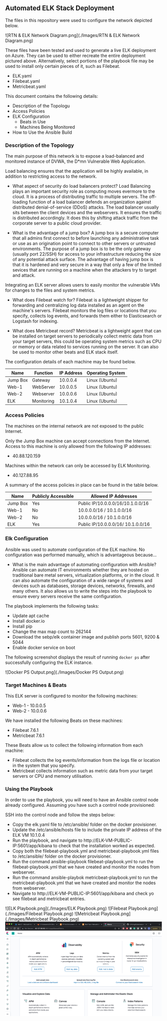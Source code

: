 ## Automated ELK Stack Deployment

The files in this repository were used to configure the network depicted below.

![RTN & ELK Network Diagram.png](./Images/RTN & ELK Network Diagram.png)

These files have been tested and used to generate a live ELK deployment on Azure. They can be used to either recreate the entire deployment pictured above. Alternatively, select portions of the playbook file may be used to install only certain pieces of it, such as Filebeat.

  - ELK.yaml
  - Filebeat.yaml
  - Metricbeat.yaml

This document contains the following details:
- Description of the Topologu
- Access Policies
- ELK Configuration
  - Beats in Use
  - Machines Being Monitored
- How to Use the Ansible Build


### Description of the Topology

The main purpose of this network is to expose a load-balanced and monitored instance of DVWA, the D*mn Vulnerable Web Application.

Load balancing ensures that the application will be highly available, in addition to restricting access to the network.
- What aspect of security do load balancers protect?
Load Balancing plays an important security role as computing moves evermore to the cloud. It is a process of distributing traffic to multiple servers. The off-loading function of a load balancer defends an organization against distributed denial-of-service (DDoS) attacks. The load balancer usually sits between the client devices and the webservers. It ensures the traffic is distributed accordingly. It does this by shifting attack traffic from the corporate server to a public cloud provider.

- What is the advantage of a jump box? 
A jump box is a secure computer that all admins first connect to before launching any administrative task or use as an origination point to connect to other servers or untrusted environments. The purpose of a jump box is to be the only gateway (usually port 22/SSH) for access to your infrastructure reducing the size of any potential attack surface. The advantage of having jump box is that it is hardened and very secure in a way that only a few of the limited sevices that are running on a machine when the attackers try to target and attack. 

Integrating an ELK server allows users to easily monitor the vulnerable VMs for changes to the files and system metrics.
- What does Filebeat watch for?
Filebeat is a lightweight shipper for forwarding and centralizing log data installed as an agent on the machine's servers. Filebeat monitors the log files or locations that you specify, collects log events, and forwards them either to Elasticsearch or Logstash for indexing.

- What does Metricbeat record?
Metricbeat is a lightweight agent that can be installed on target servers to periodically collect metric data from your target servers, this could be operating system metrics such as CPU or memory or data related to services running on the server. It can also be used to monitor other beats and ELK stack itself.

The configuration details of each machine may be found below.

| Name     | Function | IP Address | Operating System |
|----------|----------|------------|------------------|
| Jump Box |Gateway   | 10.0.0.4   | Linux (Ubuntu)   |
| Web-1    |WebServer | 10.0.0.5   | Linux (Ubuntu)   |
| Web-2    |Webserver | 10.0.0.6   | Linux (Ubuntu)   |
| ELK      |Monitoring| 10.1.0.4   | Linux (Ubuntu)   |

### Access Policies

The machines on the internal network are not exposed to the public Internet. 

Only the Jump Box machine can accept connections from the Internet. Access to this machine is only allowed from the following IP addresses:
- 40.88.120.159

Machines within the network can only be accessed by ELK Monitoring.
- 40.127.88.95

A summary of the access policies in place can be found in the table below.

| Name    | Publicly Accessible  |       Allowed IP Addresses      |         
|----------|---------------------|---------------------------------|
| Jump Box | Yes                 |Public IP/10.0.0.0/16/10.1.0.0/16|
| Web-1    | No                  |10.0.0.0/16 / 10.1.0.0/16        |
| Web-2    | No                  |10.0.0.0/16 / 10.1.0.0/16        |
| ELK      | Yes                 |Public IP/10.0.0.0/16/ 10.1.0.0/16|
### Elk Configuration

Ansible was used to automate configuration of the ELK machine. No configuration was performed manually, which is advantageous because...
- What is the main advantage of automating configuration with Ansible?
Ansible can automate IT environments whether they are hosted on traditional bare metal servers, virtualization platforms, or in the cloud. It can also automate the configuration of a wide range of systems and devices such as databases, storage devices, networks, firewalls, and many others. It also allows us to write the steps into the playbook to ensure every servers receive the same configuration.

The playbook implements the following tasks:
- Update apt cache
- Install docker.io
- Install pip
- Change the max map count to 262144
- Download the sebp/elk container image and publish ports 5601, 9200 & 5044
- Enable docker service on boot

The following screenshot displays the result of running `docker ps` after successfully configuring the ELK instance.

![Docker PS Output.png](./Images/Docker PS Output.png)

### Target Machines & Beats
This ELK server is configured to monitor the following machines:
- Web-1 - 10.0.0.5
- Web-2 - 10.0.0.6

We have installed the following Beats on these machines:
- Filebeat 7.6.1
- Metricbeat 7.6.1

These Beats allow us to collect the following information from each machine:
- Filebeat collects the log events/information from the logs file or location in the system that you specify. 
- Metricbeat collects information such as metric data from your target servers or CPU and memory utilisation.

### Using the Playbook
In order to use the playbook, you will need to have an Ansible control node already configured. Assuming you have such a control node provisioned: 

SSH into the control node and follow the steps below:
- Copy the elk.yaml file to /etc/ansible/ folder on the docker provisioner.
- Update the /etc/ansible/hosts file to include the private IP address of the ELK VM 10.1.0.4
- Run the playbook, and navigate to http://ELK-VM-PUBLIC-IP:5601/app/kibana to check that the installation worked as expected.
- Copy both the filebeat-playbook.yml and metricbeat-playbook.yml files to /etc/ansible/ folder on the docker provisioner.
- Run the command ansible-playbook filebeat-playbook.yml to run the filebeat-playbook.yml that we have created and monitor the nodes from webserver.
- Run the command ansible-playbok metricbeat-playbook.yml to run the metricbeat-playbook.yml that we have created and monitor the nodes from webserver.
- Navigate to http://ELK-VM-PUBLIC-IP:5601/app/kibana and check yo see filebeat and metricbeat entries.

![ELK Playbook.png](./Images/ELK Playbook.png)
![Filebeat Playbook.png](./Images/Filebeat Playbook.png)
![Metricbeat Playbook.png](./Images/Metricbeat Playbook.png)
![Kibana.png](./Images/Kibana.png)